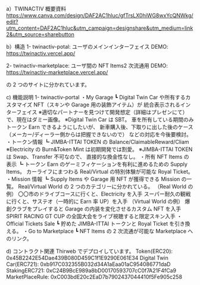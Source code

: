 a）TWINACTIV 概要資料
https://www.canva.com/design/DAF2AC1hluc/gfTrsLX0hiWG8wxYcQNWkg/edit?utm_content=DAF2AC1hluc&utm_campaign=designshare&utm_medium=link2&utm_source=sharebutton

b）構造
1- twinactiv-potal: ユーザのメインインターフェイス
   DEMO: https://twinactiv.vercel.app/

2- twinactiv-marketplace: ユーザ間の NFT Items2 次流通用
   DEMO: https://twinactiv-marketplace.vercel.app/

の 2 つのサイトに分かれています。

c) 機能説明
1- twinactiv-portal
   ・My Garage
     ┗ Digital Twin Car や所有するカスタマイズ NFT（スキンや Garage 用の装飾アイテム）が
        統合表示されるインターフェイス
        ※適切なパートナーを見つけて開発想定（詳細はプレゼンにて）で、現在はダミー画像。
        ※Digital Twin Car は SBT。
           車を所有している期間のみトークン Earn できるようにしたいが、
           新車購入後、下取りに出した後のケース
           （メーカー/ディーラー側からは把握できないので）
           などの対応を今後要検討。
   ・トークン情報
     ┗ JIMBA-ITTAI TOKEN の Balance/ClaimableReward/Cliam
        ※Electricity の Burn&Token Mint は初期開発では割愛。
        ※JIMBA-ITTAI TOKEN は Swap、Transfer 不可なので、
           直接的な換金性なし。
   ・所有 NFT Items の表示
     ┗ トークン Earn のゲーミフィケーションを有利に進めるための Supply Items。
        カーライフにまつわる Real/Virtual の特別体験が可能な Royal Ticket。
   ・Mission 情報
     ┗ Supply Items や Garage 用 NFT が獲得できる Mission の一覧。
        Real/Virtual World の 2 つのカテゴリーに分かれている。
        （Real World の例）
        〇〇市のドライブコースに行くと、Electricity を入手
        スーパー耐久の観戦に行くと、サステオ（一時的に Earn 率 UP）を入手
        （Virtual World の例）
        爆創クラブをプレイすると Garage の内装を変化させるカスタム NFT を入手
        SPIRIT RACING GT CUP の全国大会をライブ視聴すると限定スキン入手
   ・Official Tickets Sale
     ┗ 貯めた JIMBA-ITTAI トークンと Royal Ticket を引き換える。
   ・Go to Marketplace
     ┗ NFT Items の 2 次流通が可能な Marketplace へのリンク。

d) コントラクト関連
   Thirweb でデプロイしています。
   Token(ERC20): 0x45B2242E54Dae439B080D459C1f1E9290E061E34
   Digital Twin Car(ERC721): 0xb917C032355B032d34A1aEaa01aC954086771daD
   StakingERC721: 0xC24B9BcE989a8bD00170593707cC0f7A21F4fCa9
   MarketPlaceRule: 0xC003bdE20c2EaD7b7902437044410f5Fe905c258
